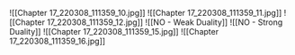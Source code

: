 ![[Chapter 17_220308_111359_10.jpg]]
![[Chapter 17_220308_111359_11.jpg]]
![[Chapter 17_220308_111359_12.jpg]]
![[NO - Weak Duality]]
![[NO - Strong Duality]]
![[Chapter 17_220308_111359_15.jpg]]
![[Chapter 17_220308_111359_16.jpg]]
